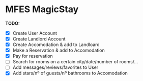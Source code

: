 # MFES MagicStay

**TODO:**

- [x] Create User Account
- [x] Create Landlord Account
- [x] Create Accomodation & add to Landloard
- [x] Make a Reservation & add to Accomodation
- [x] Pay for reservation
- [ ] Search for rooms on a certain city/date/number of rooms/...
- [ ] Add messages/reviews/favorites to User
- [x] Add stars/nº of guests/nº bathrooms to Accomodation
